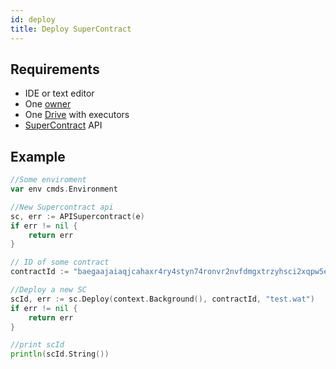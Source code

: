 ```yaml
---
id: deploy
title: Deploy SuperContract
---
```


## Requirements

- IDE or text editor
- One [owner](../../roles/owner.md)
- One [Drive](../../built_in_features/drive/overview.md) with executors
- [SuperContract](../../built_in_features/supercontract/overview.md) API

## Example

```go
//Some enviroment
var env cmds.Environment

//New Supercontract api
sc, err := APISupercontract(e)
if err != nil {
	return err
}

// ID of some contract
contractId := "baegaajaiaqjcahaxr4ry4styn74ronvr2nvfdmgxtrzyhsci2xqpw5eisrisrgn5"

//Deploy a new SC
scId, err := sc.Deploy(context.Background(), contractId, "test.wat")
if err != nil {
	return err
}

//print scId
println(scId.String())
```

